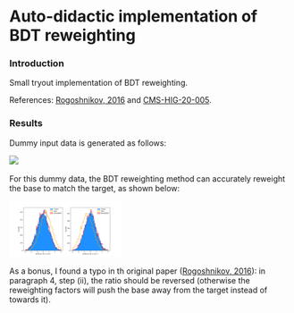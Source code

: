 # Auto-didactic implementation of BDT reweighting

### Introduction
Small tryout implementation of BDT reweighting.

References: [Rogoshnikov, 2016](https://arxiv.org/abs/1608.05806) and [CMS-HIG-20-005](http://dx.doi.org/10.1103/PhysRevLett.129.081802).

### Results
Dummy input data is generated as follows:

<img src="docs/test_2d_input.png" width="200">

For this dummy data, the BDT reweighting method can accurately reweight the base to match the target, as shown below:

<img src="docs/test_2d_result.png" width="200">

As a bonus, I found a typo in th original paper ([Rogoshnikov, 2016](https://arxiv.org/abs/1608.05806)): in paragraph 4, step (ii), the ratio should be reversed (otherwise the reweighting factors will push the base away from the target instead of towards it).
